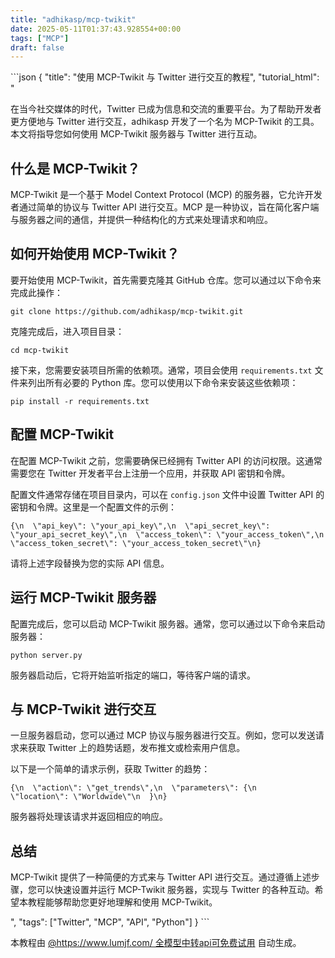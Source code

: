 ```yaml
---
title: "adhikasp/mcp-twikit"
date: 2025-05-11T01:37:43.928554+00:00
tags: ["MCP"]
draft: false
---
```


<p>```json
{
  "title": "使用 MCP-Twikit 与 Twitter 进行交互的教程",
  "tutorial_html": "<p>在当今社交媒体的时代，Twitter 已成为信息和交流的重要平台。为了帮助开发者更方便地与 Twitter 进行交互，adhikasp 开发了一个名为 MCP-Twikit 的工具。本文将指导您如何使用 MCP-Twikit 服务器与 Twitter 进行互动。</p><h2>什么是 MCP-Twikit？</h2><p>MCP-Twikit 是一个基于 Model Context Protocol (MCP) 的服务器，它允许开发者通过简单的协议与 Twitter API 进行交互。MCP 是一种协议，旨在简化客户端与服务器之间的通信，并提供一种结构化的方式来处理请求和响应。</p><h2>如何开始使用 MCP-Twikit？</h2><p>要开始使用 MCP-Twikit，首先需要克隆其 GitHub 仓库。您可以通过以下命令来完成此操作：</p><pre><code>git clone https://github.com/adhikasp/mcp-twikit.git</code></pre><p>克隆完成后，进入项目目录：</p><pre><code>cd mcp-twikit</code></pre><p>接下来，您需要安装项目所需的依赖项。通常，项目会使用 <code>requirements.txt</code> 文件来列出所有必要的 Python 库。您可以使用以下命令来安装这些依赖项：</p><pre><code>pip install -r requirements.txt</code></pre><h2>配置 MCP-Twikit</h2><p>在配置 MCP-Twikit 之前，您需要确保已经拥有 Twitter API 的访问权限。这通常需要您在 Twitter 开发者平台上注册一个应用，并获取 API 密钥和令牌。</p><p>配置文件通常存储在项目目录内，可以在 <code>config.json</code> 文件中设置 Twitter API 的密钥和令牌。这里是一个配置文件的示例：</p><pre><code>{\n  \"api_key\": \"your_api_key\",\n  \"api_secret_key\": \"your_api_secret_key\",\n  \"access_token\": \"your_access_token\",\n  \"access_token_secret\": \"your_access_token_secret\"\n}</code></pre><p>请将上述字段替换为您的实际 API 信息。</p><h2>运行 MCP-Twikit 服务器</h2><p>配置完成后，您可以启动 MCP-Twikit 服务器。通常，您可以通过以下命令来启动服务器：</p><pre><code>python server.py</code></pre><p>服务器启动后，它将开始监听指定的端口，等待客户端的请求。</p><h2>与 MCP-Twikit 进行交互</h2><p>一旦服务器启动，您可以通过 MCP 协议与服务器进行交互。例如，您可以发送请求来获取 Twitter 上的趋势话题，发布推文或检索用户信息。</p><p>以下是一个简单的请求示例，获取 Twitter 的趋势：</p><pre><code>{\n  \"action\": \"get_trends\",\n  \"parameters\": {\n    \"location\": \"Worldwide\"\n  }\n}</code></pre><p>服务器将处理该请求并返回相应的响应。</p><h2>总结</h2><p>MCP-Twikit 提供了一种简便的方式来与 Twitter API 进行交互。通过遵循上述步骤，您可以快速设置并运行 MCP-Twikit 服务器，实现与 Twitter 的各种互动。希望本教程能够帮助您更好地理解和使用 MCP-Twikit。</p>",
  "tags": ["Twitter", "MCP", "API", "Python"]
}
```</p><p>本教程由 <a href="https://www.lumjf.com/" target="_blank">@https://www.lumjf.com/ 全模型中转api可免费试用</a> 自动生成。</p>